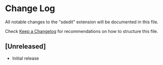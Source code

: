 # Change Log
All notable changes to the "sdedit" extension will be documented in this file.

Check [Keep a Changelog](http://keepachangelog.com/) for recommendations on how to structure this file.

## [Unreleased]
- Initial release